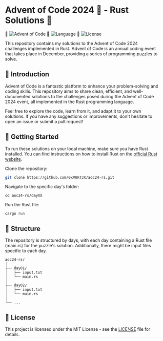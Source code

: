 # Advent of Code 2024 🎄 - Rust Solutions 🦀

🎄 ![Advent of Code](https://img.shields.io/badge/Advent%20of%20Code-2024-brightgreen)
🦀 ![Language](https://img.shields.io/badge/Language-Rust-orange)
📜 ![License](https://img.shields.io/badge/License-MIT-blue)

This repository contains my solutions to the Advent of Code 2024 challenges implemented in Rust. Advent of Code is an annual coding event that takes place in December, providing a series of programming puzzles to solve.

## 🌟 Introduction
Advent of Code is a fantastic platform to enhance your problem-solving and coding skills. This repository aims to share clean, efficient, and well-documented solutions to the challenges posed during the Advent of Code 2024 event, all implemented in the Rust programming language.

Feel free to explore the code, learn from it, and adapt it to your own solutions. If you have any suggestions or improvements, don't hesitate to open an issue or submit a pull request!

## 🚀 Getting Started

To run these solutions on your local machine, make sure you have Rust installed. You can find instructions on how to install Rust on the [official Rust website](https://www.rust-lang.org/).

Clone the repository: 
```bash
git clone https://github.com/0xV0RT3X/aoc24-rs.git
```
Navigate to the specific day's folder: 
```
cd aoc24-rs/dayXX
```
Run the Rust file:
```
cargo run
```

## 📁 Structure
The repository is structured by days, with each day containing a Rust file (main.rs) for the puzzle's solution. Additionally, there might be input files specific to each day.

```
aoc24-rs/
│
├── day01/
│   ├── input.txt
│   └── main.rs
│
├── day02/
│   ├── input.txt
│   └── main.rs
│
└── ...
```

## 📜 License
This project is licensed under the MIT License - see the [LICENSE](LICENSE) file for details.
